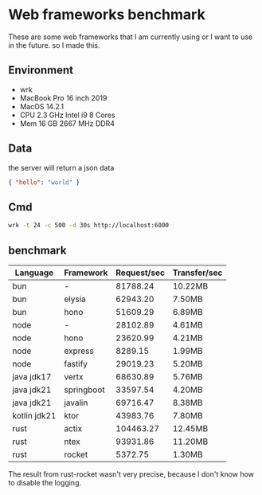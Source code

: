 # Web frameworks benchmark

These are some web frameworks that I am currently using or I want to use in the future. so I made this.

## Environment

* wrk
* MacBook Pro 16 inch 2019
* MacOS 14.2.1
* CPU 2.3 GHz Intel i9 8 Cores
* Mem 16 GB 2667 MHz DDR4

## Data

the server will return a json data

```json
{ "hello": "world" }
```

## Cmd

```bash
wrk -t 24 -c 500 -d 30s http://localhost:6000
```

## benchmark

|Language|Framework|Request/sec|Transfer/sec|
|---|---|---|---|
|bun | - | 81788.24 | 10.22MB |
|bun | elysia | 62943.20 | 7.50MB |
|bun | hono | 51609.29 | 6.89MB |
|node| - | 28102.89 | 4.61MB |
|node| hono | 23620.99 | 4.21MB |
|node| express | 8289.15 | 1.99MB |
|node| fastify | 29019.23 | 5.20MB |
|java jdk17| vertx | 68630.89 | 5.76MB |
|java jdk21| springboot | 33597.54 | 4.20MB |
|java jdk21| javalin | 69716.47 | 8.38MB |
|kotlin jdk21 | ktor | 43983.76 | 7.80MB |
|rust| actix | 104463.27 | 12.45MB |
|rust| ntex | 93931.86 | 11.20MB |
|rust| rocket | 5372.75 | 1.30MB |

The result from rust-rocket wasn't very precise, because I don't know how to disable the logging.
